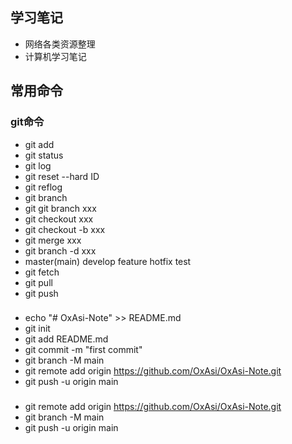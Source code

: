 ## 学习笔记
* 网络各类资源整理
* 计算机学习笔记

## 常用命令
### git命令

* git add
* git status
* git log
* git reset --hard ID
* git reflog
* git branch
* git git branch xxx
* git checkout xxx
* git checkout -b xxx
* git merge xxx
* git branch -d xxx
* master(main) develop feature hotfix test
* git fetch
* git pull
* git push

###
* echo "# OxAsi-Note" >> README.md
* git init
* git add README.md
* git commit -m "first commit"
* git branch -M main
* git remote add origin https://github.com/OxAsi/OxAsi-Note.git
* git push -u origin main

###
* git remote add origin https://github.com/OxAsi/OxAsi-Note.git
* git branch -M main
* git push -u origin main